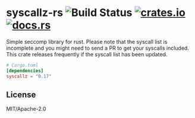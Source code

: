 # syscallz-rs ![Build Status][test-img] [![crates.io][crates-img]][crates] [![docs.rs][docs-img]][docs]

[test-img]:     https://github.com/kpcyrd/syscallz-rs/workflows/Rust/badge.svg
[crates-img]:   https://img.shields.io/crates/v/syscallz.svg
[crates]:       https://crates.io/crates/syscallz
[docs-img]:     https://docs.rs/syscallz/badge.svg
[docs]:         https://docs.rs/syscallz

Simple seccomp library for rust. Please note that the syscall list is
incomplete and you might need to send a PR to get your syscalls included. This
crate releases frequently if the syscall list has been updated.

```toml
# Cargo.toml
[dependencies]
syscallz = "0.17"
```

## License

MIT/Apache-2.0
